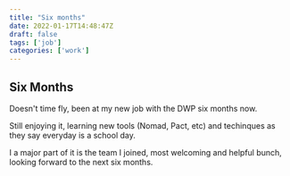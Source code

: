 ```yaml
---
title: "Six months"
date: 2022-01-17T14:48:47Z
draft: false
tags: ['job']
categories: ['work']
---
```


## Six Months

Doesn't time fly, been at my new job with the DWP six months now.

Still enjoying it, learning new tools (Nomad, Pact, etc) and techinques as they say everyday is a school day.

I a major part of it is the team I joined, most welcoming and helpful bunch, looking forward to the next six months.
